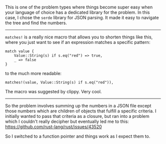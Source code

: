 This is one of the problem types where things become super easy when your
language of choice has a dedicated library for the problem. In this case,
I chose the `serde` library for JSON parsing. It made it easy to navigate
the tree and find the numbers.

---

`matches!` is a really nice macro that allows you to shorten things like
this, where you just want to see if an expression matches a specific pattern:
```
match value {
    Value::String(s) if s.eq("red") => true,
    _ => false
}
```

to the much more readable:
```
matches!(value, Value::String(s) if s.eq("red")),
```

The macro was suggested by clippy. Very cool.

---

So the problem involves summing up the numbers in a JSON file except those
numbers which are children of objects that fulfill a specific criteria. I
initially wanted to pass that criteria as a closure, but ran into a problem
which I couldn't really decipher but eventually led me to this:
https://github.com/rust-lang/rust/issues/43520

So I switched to a function pointer and things work as I expect them to.
